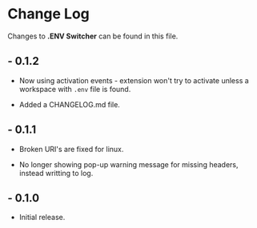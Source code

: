# Change Log

Changes to **.ENV Switcher** can be found in this file.

## - 0.1.2

- Now using activation events - extension won't try to activate unless a workspace with `.env` file is found.

- Added a CHANGELOG.md file.

## - 0.1.1

- Broken URI's are fixed for linux.

- No longer showing pop-up warning message for missing headers, instead writting to log.

## - 0.1.0

- Initial release.

